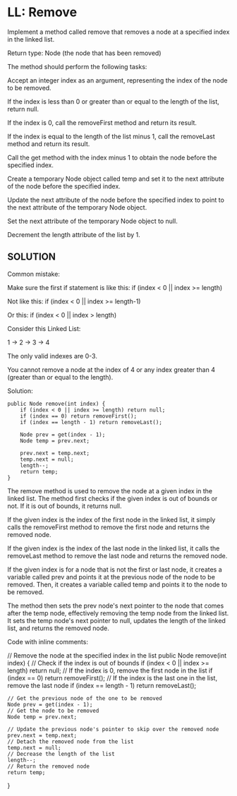 # LL: Remove

Implement a method called remove that removes a node at a specified index in the linked list.

Return type: Node (the node that has been removed)

The method should perform the following tasks:

Accept an integer index as an argument, representing the index of the node to be removed.

If the index is less than 0 or greater than or equal to the length of the list, return null.

If the index is 0, call the removeFirst method and return its result.

If the index is equal to the length of the list minus 1, call the removeLast method and return its result.

Call the get method with the index minus 1 to obtain the node before the specified index.

Create a temporary Node object called temp and set it to the next attribute of the node before the specified index.

Update the next attribute of the node before the specified index to point to the next attribute of the temporary Node object.

Set the next attribute of the temporary Node object to null.

Decrement the length attribute of the list by 1.

## SOLUTION

Common mistake:

Make sure the first if statement is like this:
if (index < 0 || index >= length)

Not like this:
if (index < 0 || index >= length-1)

Or this:
if (index < 0 || index > length)

Consider this Linked List:

1 -> 2 -> 3 -> 4

The only valid indexes are 0-3.

You cannot remove a node at the index of 4 or any index greater than 4 (greater than or equal to the length).

Solution:

    public Node remove(int index) {
        if (index < 0 || index >= length) return null;
        if (index == 0) return removeFirst();
        if (index == length - 1) return removeLast();

        Node prev = get(index - 1);
        Node temp = prev.next;

        prev.next = temp.next;
        temp.next = null;
        length--;
        return temp;
    }

The remove method is used to remove the node at a given index in the linked list. The method first checks if the given index is out of bounds or not.  If it is out of bounds, it returns null.

If the given index is the index of the first node in the linked list, it simply calls the removeFirst method to remove the first node and returns the removed node.

If the given index is the index of the last node in the linked list, it calls the removeLast method to remove the last node and returns the removed node.

If the given index is for a node that is not the first or last node, it creates a variable called prev and points it at the previous node of the node to be removed.  Then, it creates a variable called temp and points it to the node to be removed.

The method then sets the prev node's next pointer to the node that comes after the temp node, effectively removing the temp node from the linked list. It sets the temp node's next pointer to null, updates the length of the linked list, and returns the removed node.

Code with inline comments:

// Remove the node at the specified index in the list
public Node remove(int index) {
    // Check if the index is out of bounds
    if (index < 0 || index >= length) return null;
    // If the index is 0, remove the first node in the list
    if (index == 0) return removeFirst();
    // If the index is the last one in the list, remove the last node
    if (index == length - 1) return removeLast();

    // Get the previous node of the one to be removed
    Node prev = get(index - 1);
    // Get the node to be removed
    Node temp = prev.next;

    // Update the previous node's pointer to skip over the removed node
    prev.next = temp.next;
    // Detach the removed node from the list
    temp.next = null;
    // Decrease the length of the list
    length--;
    // Return the removed node
    return temp;
}

